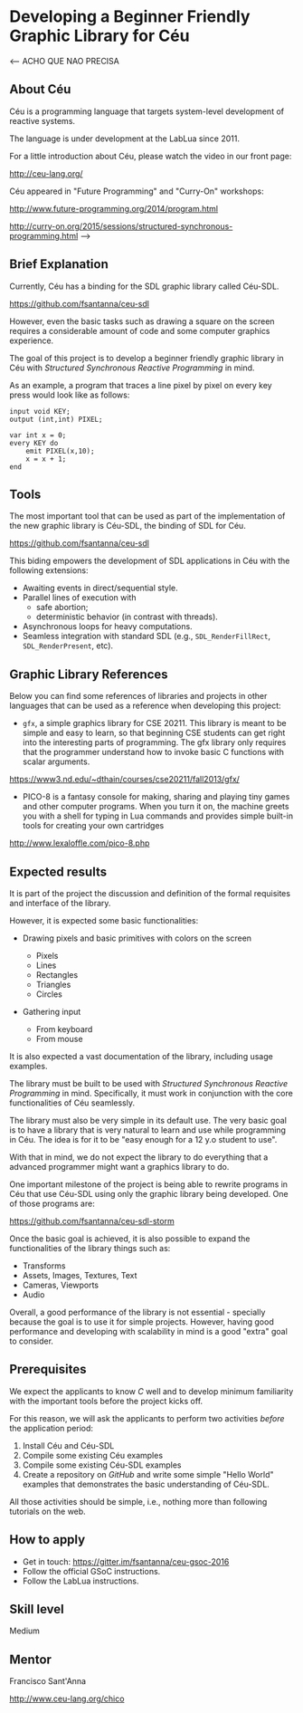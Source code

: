 # Developing a Beginner Friendly Graphic Library for Céu

<--
ACHO QUE NAO PRECISA
## About Céu

Céu is a programming language that targets system-level development of reactive systems.

The language is under development at the LabLua since 2011.

For a little introduction about Céu, please watch the video in our front page:

http://ceu-lang.org/

Céu appeared in "Future Programming" and "Curry-On" workshops:

http://www.future-programming.org/2014/program.html

http://curry-on.org/2015/sessions/structured-synchronous-programming.html
-->

## Brief Explanation

Currently, Céu has a binding for the SDL graphic library called Céu-SDL.

https://github.com/fsantanna/ceu-sdl

<!--
ACHO QUE NAO PRECISA
SDL is a C-based and cross-platform development library that provides access to audio, keyboard, mouse, joystick, and graphics hardware:

http://libsdl.org/
-->

However, even the basic tasks such as drawing a square on the screen requires a considerable amount of code and some computer graphics experience.

The goal of this project is to develop a beginner friendly graphic library in Céu with *Structured Synchronous Reactive Programming* in mind.
<!--It is desired to allow "a 12 year old student" to use the library with ease (NAO SEI SE EH PRA TANTO)--> <!--while not limiting the functionalities of more experienced users (TALVEZ SIM)-->
As an example, a program that traces a line pixel by pixel on every key press would look like as follows:

```
input void KEY;
output (int,int) PIXEL;

var int x = 0;
every KEY do
    emit PIXEL(x,10);
    x = x + 1;
end
```

## Tools

The most important tool that can be used as part of the implementation of the new graphic library is Céu-SDL, the binding of SDL for Céu.

https://github.com/fsantanna/ceu-sdl

This biding empowers the development of SDL applications in Céu with the following extensions:

- Awaiting events in direct/sequential style.
- Parallel lines of execution with
    - safe abortion;
    - deterministic behavior (in contrast with threads).
- Asynchronous loops for heavy computations.
- Seamless integration with standard SDL (e.g., `SDL_RenderFillRect`, `SDL_RenderPresent`, etc).

## Graphic Library References

Below you can find some references of libraries and projects in other languages that can be used as a reference when developing this project:


- `gfx`, a simple graphics library for CSE 20211. This library is meant to be simple and easy to learn, so that beginning CSE students can get right into the interesting parts of programming. The gfx library only requires that the programmer understand how to invoke basic C functions with scalar arguments.

https://www3.nd.edu/~dthain/courses/cse20211/fall2013/gfx/

- PICO-8 is a fantasy console for making, sharing and playing tiny games and other computer programs. When you turn it on, the machine greets you with a shell for typing in Lua commands and provides simple built-in tools for creating your own cartridges

http://www.lexaloffle.com/pico-8.php

## Expected results

It is part of the project the discussion and definition of the formal requisites and interface of the library.

However, it is expected some basic functionalities:

- Drawing pixels and basic primitives with colors on the screen
    - Pixels
    - Lines
    - Rectangles
    - Triangles
    - Circles

- Gathering input
    - From keyboard
    - From mouse

It is also expected a vast documentation of the library, including usage examples.

The library must be built to be used with *Structured Synchronous Reactive Programming* in mind. Specifically, it must work in conjunction with the core functionalities of Céu seamlessly.

The library must also be very simple in its default use. The very basic goal is to have a library that is very natural to learn and use while programming in Céu. The idea is for it to be "easy enough for a 12 y.o student to use".

With that in mind, we do not expect the library to do everything that a advanced programmer might want a graphics library to do.

One important milestone of the project is being able to rewrite programs in Céu that use Céu-SDL using only the graphic library being developed. One of those programs are:

https://github.com/fsantanna/ceu-sdl-storm

Once the basic goal is achieved, it is also possible to expand the functionalities of the library things such as:

 - Transforms
 - Assets, Images, Textures, Text
 - Cameras, Viewports
 - Audio

Overall, a good performance of the library is not essential - specially because the goal is to use it for simple projects. However, having good performance and developing with scalability in mind is a good "extra" goal to consider.

## Prerequisites

We expect the applicants to know *C* well and to develop minimum familiarity with the important tools before the project kicks off.

For this reason, we will ask the applicants to perform two activities *before* 
the application period:

1. Install Céu and Céu-SDL
2. Compile some existing Céu examples
3. Compile some existing Céu-SDL examples
4. Create a repository on *GitHub* and write some simple "Hello World" examples that demonstrates the basic understanding of Céu-SDL.

All those activities should be simple, i.e., nothing more than following tutorials  on the web.

## How to apply

* Get in touch: https://gitter.im/fsantanna/ceu-gsoc-2016
* Follow the official GSoC instructions.
* Follow the LabLua instructions.

## Skill level

Medium

## Mentor

Francisco Sant'Anna

http://www.ceu-lang.org/chico

